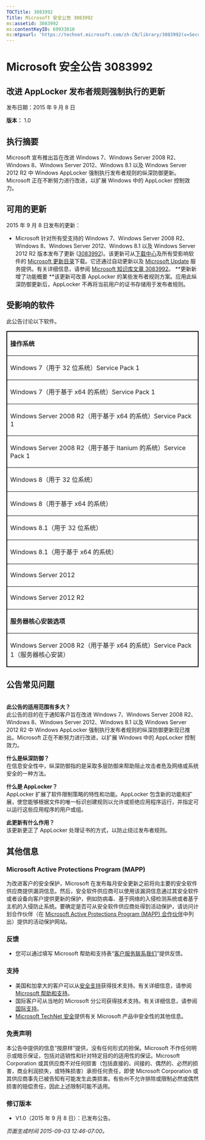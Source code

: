 ```yaml
---
TOCTitle: 3083992
Title: Microsoft 安全公告 3083992
ms:assetid: 3083992
ms:contentKeyID: 69933010
ms:mtpsurl: 'https://technet.microsoft.com/zh-CN/library/3083992(v=Security.10)'
---
```



Microsoft 安全公告 3083992
==========================

改进 AppLocker 发布者规则强制执行的更新
---------------------------------------

发布日期：2015 年 9 月 8 日

**版本：** 1.0

执行摘要
--------

Microsoft 宣布推出旨在改进 Windows 7、Windows Server 2008 R2、Windows 8、Windows Server 2012、Windows 8.1 以及 Windows Server 2012 R2 中 Windows AppLocker 强制执行发布者规则的纵深防御更新。Microsoft 正在不断努力进行改进，以扩展 Windows 中的 AppLocker 控制效力。

可用的更新
----------

2015 年 9 月 8 日发布的更新：

-   Microsoft 针对所有受支持的 Windows 7、Windows Server 2008 R2、Windows 8、Windows Server 2012、Windows 8.1 以及 Windows Server 2012 R2 版本发布了更新 ([3083992](https://support.microsoft.com/zh-cn/kb/3083992))。该更新可从[下载中心](https://www.microsoft.com/zh-cn/download/default.aspx)及所有受影响软件的 [Microsoft 更新目录](https://catalog.update.microsoft.com/v7/site/)下载。它还通过自动更新以及 [Microsoft Update](https://update.microsoft.com/microsoftupdate/v6/vistadefault.aspx?ln=zh-cn) 服务提供。有关详细信息，请参阅 [Microsoft 知识库文章 3083992](https://support.microsoft.com/zh-cn/kb/3083992)。
    **更新新增了功能概要
    **该更新可改善 AppLocker 的某些发布者规则方案。应用此纵深防御更新后，AppLocker 不再将当前用户的证书存储用于发布者规则。

受影响的软件
------------

此公告讨论以下软件。

<p></p>
<table style="border:1px solid black;">
<colgroup>
<col width="100%" />
</colgroup>
<tbody>
<tr class="odd">
<td style="border:1px solid black;"><p><strong>操作系统</strong></p></td>
</tr>  
<tr class="even">
<td style="border:1px solid black;"><p>Windows 7（用于 32 位系统）Service Pack 1</p></td>
</tr>  
<tr class="odd">
<td style="border:1px solid black;"><p>Windows 7（用于基于 x64 的系统）Service Pack 1</p></td>
</tr>  
<tr class="even">
<td style="border:1px solid black;"><p>Windows Server 2008 R2（用于基于 x64 的系统）Service Pack 1</p></td>
</tr>  
<tr class="odd">
<td style="border:1px solid black;"><p>Windows Server 2008 R2（用于基于 Itanium 的系统）Service Pack 1</p></td>
</tr>  
<tr class="even">
<td style="border:1px solid black;"><p>Windows 8（用于 32 位系统）</p></td>
</tr>  
<tr class="odd">
<td style="border:1px solid black;"><p>Windows 8（用于基于 x64 的系统）</p></td>
</tr>  
<tr class="even">
<td style="border:1px solid black;"><p>Windows 8.1（用于 32 位系统）</p></td>
</tr>  
<tr class="odd">
<td style="border:1px solid black;"><p>Windows 8.1（用于基于 x64 的系统）</p></td>
</tr>  
<tr class="even">
<td style="border:1px solid black;"><p>Windows Server 2012</p></td>
</tr>  
<tr class="odd">
<td style="border:1px solid black;"><p>Windows Server 2012 R2</p></td>
</tr>  
<tr class="even">
<td style="border:1px solid black;"><p><strong>服务器核心安装选项</strong></p></td>
</tr>  
<tr class="odd">
<td style="border:1px solid black;"><p>Windows Server 2008 R2（用于基于 x64 的系统）Service Pack 1（服务器核心安装）</p></td>
</tr>  
</tbody>  
</table>
  
公告常见问题  
------------
  
<span id="sectionToggle3"></span>  
**此公告的适用范围有多大？**  
此公告的目的在于通知客户旨在改进 Windows 7、Windows Server 2008 R2、Windows 8、Windows Server 2012、Windows 8.1 以及 Windows Server 2012 R2 中 Windows AppLocker 强制执行发布者规则的纵深防御更新现已推出。Microsoft 正在不断努力进行改进，以扩展 Windows 中的 AppLocker 控制效力。
  
**什么是纵深防御？**  
在信息安全性中，纵深防御指的是采取多层防御来帮助阻止攻击者危及网络或系统安全的一种方法。
  
**什么是 AppLocker？**  
AppLocker 扩展了软件限制策略的特性和功能。AppLocker 包含新的功能和扩展，使您能够根据文件的唯一标识创建规则以允许或拒绝应用程序运行，并指定可以运行这些应用程序的用户或组。
  
**此更新有什么作用？**  
该更新更正了 AppLocker 处理证书的方式，以防止绕过发布者规则。
  
其他信息  
--------
  
<span id="sectionToggle4"></span>  
### Microsoft Active Protections Program (MAPP)
  
为改进客户的安全保护，Microsoft 在发布每月安全更新之前将向主要的安全软件供应商提供漏洞信息。然后，安全软件供应商可以使用该漏洞信息通过其安全软件或者设备向客户提供更新的保护，例如防病毒、基于网络的入侵检测系统或者基于主机的入侵防止系统。要确定是否可从安全软件供应商处得到活动保护，请访问计划合作伙伴（在 [Microsoft Active Protections Program (MAPP) 合作伙伴](https://technet.microsoft.com/zh-cn/security/dn467918)中列出）提供的活动保护网站。
  
### 反馈
  
-   您可以通过填写 Microsoft 帮助和支持表“[客户服务联系我们](https://support.microsoft.com/zh-cn/kb/?scid=sw;en;1257&amp;showpage=1&amp;ws=technet&amp;sd=tech)”提供反馈。
  
### 支持
  
-   美国和加拿大的客户可以从[安全支持](https://support.microsoft.com/zh-cn/gp/gp_security_main)获得技术支持。有关详细信息，请参阅 [Microsoft 帮助和支持](https://support.microsoft.com/zh-cn)。  
-   国际客户可从当地的 Microsoft 分公司获得技术支持。有关详细信息，请参阅[国际支持](https://go.microsoft.com/fwlink/?linkid=21155)。  
-   [Microsoft TechNet 安全](https://technet.microsoft.com/zh-cn/security/default.aspx)提供有关 Microsoft 产品中安全性的其他信息。
  
### 免责声明
  
本公告中提供的信息“按原样”提供，没有任何形式的担保。Microsoft 不作任何明示或暗示保证，包括对适销性和针对特定目的的适用性的保证。Microsoft Corporation 或其供应商不对任何损害（包括直接的、间接的、偶然的、必然的损害，商业利润损失，或特殊损害）承担任何责任，即使 Microsoft Corporation 或其供应商事先已被告知有可能发生此类损害。有些州不允许排除或限制必然或偶然损害的赔偿责任，因此上述限制可能不适用。
  
### 修订版本
  
-   V1.0（2015 年 9 月 8 日）：已发布公告。
  
*页面生成时间 2015-09-03 12:46-07:00。*
